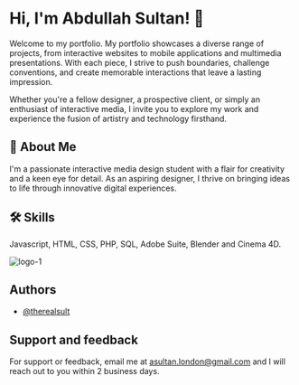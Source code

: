 # Hi, I'm Abdullah Sultan! 👋


Welcome to my portfolio. My portfolio showcases a diverse range of projects, from interactive websites to mobile applications and multimedia presentations. With each piece, I strive to push boundaries, challenge conventions, and create memorable interactions that leave a lasting impression.

Whether you're a fellow designer, a prospective client, or simply an enthusiast of interactive media, I invite you to explore my work and experience the fusion of artistry and technology firsthand.


## 🚀 About Me
I'm a passionate interactive media design student with a flair for creativity and a keen eye for detail. As an aspiring designer, I thrive on bringing ideas to life through innovative digital experiences.
## 🛠 Skills
Javascript, HTML, CSS, PHP, SQL, Adobe Suite, Blender and Cinema 4D.


![logo-1](https://github.com/therealsult/portfolio/assets/113542978/9410ffe4-03a1-4e50-ab43-26340d7d2f07)


## Authors

- [@therealsult](https://www.github.com/therealsult)


## Support and feedback

For support or feedback, email me at asultan.london@gmail.com and I will reach out to you within 2 business days.

